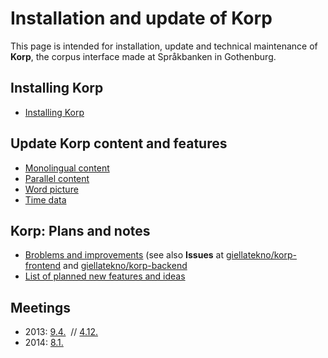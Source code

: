 # Installation and update of **Korp**

This page is intended for installation, update and technical maintenance of **Korp**, the corpus interface made at Språkbanken in Gothenburg.

## Installing Korp

- [Installing Korp](KorpInstallation.html)

## Update Korp content and features

- [Monolingual content](MonolingualContent.html)
- [Parallel content](ParallelContent.html)
- [Word picture](WordPicture.html)
- [Time data](TimeData.html)

## Korp: Plans and notes

- [Broblems and improvements](Issues.html) (see also **Issues** at [giellatekno/korp-frontend](https://github.com/giellatekno/korp-frontend) and [giellatekno/korp-backend](https://github.com/giellatekno/korp-backend)
- [List of planned new features and ideas](KorpNewFeatures.html)

## Meetings

- 2013: [9.4.](meetings/130409.html)  // [4.12.](meetings/131204.html)
- 2014: [8.1.](meetings/140108.html)
